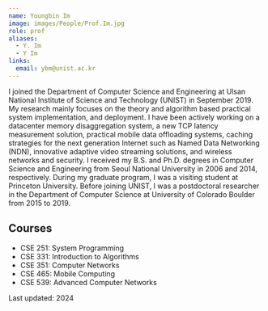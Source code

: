 ```yaml
---
name: Youngbin Im
image: images/People/Prof.Im.jpg
role: prof
aliases:
  - Y. Im
  - Y Im
links:
  email: ybm@unist.ac.kr
---
```


I joined the Department of Computer Science and Engineering at Ulsan National Institute of Science and Technology (UNIST) in September 2019.
My research mainly focuses on the theory and algorithm based practical system implementation, and deployment. I have been actively working on a datacenter memory disaggregation system, a new TCP latency measurement solution, practical mobile data offloading systems, caching strategies for the next generation Internet such as Named Data Networking (NDN), innovative adaptive video streaming solutions, and wireless networks and security.
I received my B.S. and Ph.D. degrees in Computer Science and Engineering from Seoul National University in 2006 and 2014, respectively. During my graduate program, I was a visiting student at Princeton University. Before joining UNIST, I was a postdoctoral researcher in the Department of Computer Science at University of Colorado Boulder from 2015 to 2019.

## Courses
- CSE 251: System Programming
- CSE 331: Introduction to Algorithms
- CSE 351: Computer Networks
- CSE 465: Mobile Computing
- CSE 539: Advanced Computer Networks

Last updated: 2024